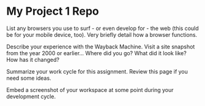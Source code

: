 # My Project 1 Repo

List any browsers you use to surf - or even develop for - the web (this could be for your mobile device, too). Very briefly detail how a browser functions.

Describe your experience with the Wayback Machine. Visit a site snapshot from the year 2000 or earlier... Where did you go? What did it look like? How has it changed?

Summarize your work cycle for this assignment. Review this page if you need some ideas.

Embed a screenshot of your workspace at some point during your development cycle.

